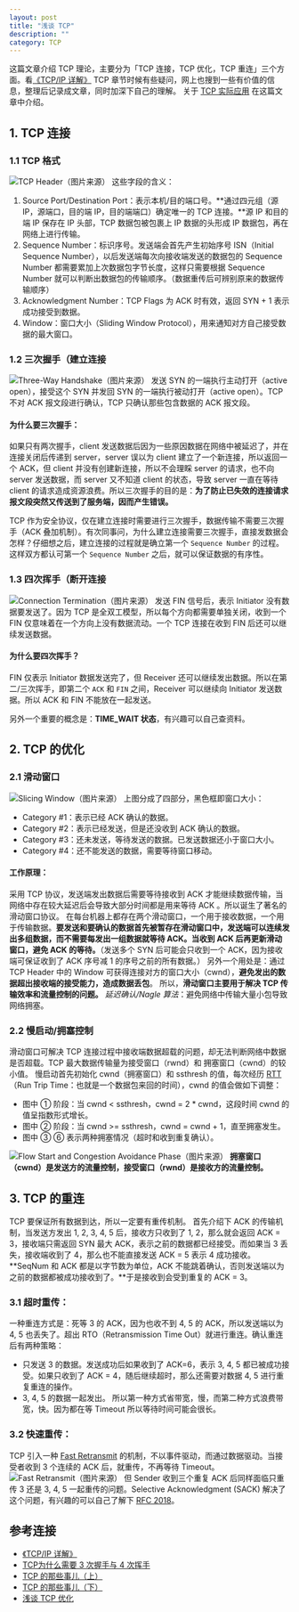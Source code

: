 ```yaml
---
layout: post
title: "浅谈 TCP"
description: ""
category: TCP
---
```


这篇文章介绍 TCP 理论，主要分为「TCP 连接，TCP 优化，TCP 重连」三个方面。看[《TCP/IP 详解》](http://book.douban.com/subject/1088054/) TCP 章节时候有些疑问，网上也搜到一些有价值的信息，整理后记录成文章，同时加深下自己的理解。
关于 [TCP 实际应用](http://www.jianshu.com/p/d7c6a60f4002) 在这篇文章中介绍。

## 1. TCP 连接

### 1.1 TCP 格式
![TCP Header（[图片来源](http://nmap.org/book/tcpip-ref.html)）](/assets/images/tcp/tcp-header.png)
这些字段的含义：

1. Source Port/Destination Port：表示本机/目的端口号。**通过四元组（源 IP，源端口，目的端 IP，目的端端口）确定唯一的 TCP 连接。**源 IP 和目的端 IP 保存在 IP 头部，TCP 数据包被包裹上 IP 数据的头形成 IP 数据包，再在网络上进行传输。
2. Sequence Number：标识序号。发送端会首先产生初始序号 ISN（Initial Sequence Number），以后发送端每次向接收端发送的数据包的 Sequence Number 都需要累加上次数据包字节长度，这样只需要根据 Sequence Number 就可以判断出数据包的传输顺序。（数据重传后可辨别原来的数据传输顺序）
3. Acknowledgment Number：TCP Flags 为 ACK 时有效，返回 SYN + 1 表示成功接受到数据。
4. Window：窗口大小（Sliding Window Protocol），用来通知对方自己接受数据的最大窗口。

### 1.2 三次握手（建立连接
![Three-Way Handshake（[图片来源](http://www.tcpipguide.com/free/t_TCPConnectionEstablishmentProcessTheThreeWayHandsh-3.htm)）](/assets/images/tcp/three-way-handshake.png)
发送 SYN 的一端执行主动打开（active open），接受这个 SYN 并发回 SYN 的一端执行被动打开（active open）。TCP 不对 ACK 报文段进行确认，TCP 只确认那些包含数据的 ACK 报文段。

#### 为什么要三次握手：
如果只有两次握手，client 发送数据后因为一些原因数据在网络中被延迟了，并在连接关闭后传递到 server，server 误以为 client 建立了一个新连接，所以返回一个 ACK，但 client 并没有创建新连接，所以不会理睬 server 的请求，也不向 server 发送数据，而 server 又不知道 client 的状态，导致 server 一直在等待 client 的请求造成资源浪费。所以三次握手的目的是：**为了防止已失效的连接请求报文段突然又传送到了服务端，因而产生错误。**

TCP 作为安全协议，仅在建立连接时需要进行三次握手，数据传输不需要三次握手（ACK 叠加机制）。有次同事问，为什么建立连接需要三次握手，直接发数据会怎样？仔细想之后，建立连接的过程就是确立第一个 `Sequence Number` 的过程。这样双方都认可第一个 `Sequence Number` 之后，就可以保证数据的有序性。

### 1.3 四次挥手（断开连接
![Connection Termination（[图片来源](http://en.wikipedia.org/wiki/Transmission_Control_Protocol)）](/assets/images/tcp/connection-termination.png)
发送 FIN 信号后，表示 Initiator 没有数据要发送了。因为 TCP 是全双工模型，所以每个方向都需要单独关闭，收到一个 FIN 仅意味着在一个方向上没有数据流动。一个 TCP 连接在收到 FIN 后还可以继续发送数据。

#### 为什么要四次挥手？
FIN 仅表示 Initiator 数据发送完了，但 Receiver 还可以继续发出数据。所以在第二/三次挥手，即第二个 `ACK` 和 `FIN` 之间，Receiver 可以继续向 Initiator 发送数据。所以 ACK 和 FIN 不能放在一起发送。

另外一个重要的概念是：**TIME_WAIT 状态**，有兴趣可以自己查资料。

## 2. TCP 的优化

### 2.1 滑动窗口
![Slicing Window（[图片来源](http://www.tcpipguide.com/free/t_TCPSlidingWindowAcknowledgmentSystemForDataTranspo-6.htm)）](/assets/images/tcp/slicing-window.png)
上图分成了四部分，黑色框即窗口大小：

* Category #1：表示已经 ACK 确认的数据。
* Category #2：表示已经发送，但是还没收到 ACK 确认的数据。
* Category #3：还未发送，等待发送的数据。已发送数据还小于窗口大小。
* Category #4：还不能发送的数据，需要等待窗口移动。

#### 工作原理：
采用 TCP 协议，发送端发出数据后需要等待接收到 ACK 才能继续数据传输，当网络中存在较大延迟后会导致大部分时间都是用来等待 ACK 。所以诞生了著名的滑动窗口协议。
在每台机器上都存在两个滑动窗口，一个用于接收数据，一个用于传输数据。**要发送和要确认的数据首先被暂存在滑动窗口中，发送端可以连续发出多组数据，而不需要每发出一组数据就等待 ACK。当收到 ACK 后再更新滑动窗口，避免 ACK 的等待。**（发送多个 SYN 后可能会只收到一个 ACK，因为接收端可保证收到了 ACK 序号减 1 的序号之前的所有数据。）
另外一个用处是：通过 TCP Header 中的 Window 可获得连接对方的窗口大小（cwnd），**避免发出的数据超出接收端的接受能力，造成数据丢包**。
所以，**滑动窗口主要用于解决 TCP 传输效率和流量控制的问题。**
*延迟确认/Nagle 算法*：避免网络中传输大量小包导致网络拥塞。

### 2.2 慢启动/拥塞控制
滑动窗口可解决 TCP 连接过程中接收端数据超载的问题，却无法判断网络中数据是否超载。TCP 最大数据传输量为接受窗口（rwnd）和 拥塞窗口（cwnd）的较小值。
慢启动首先初始化 cwnd（拥塞窗口）和 ssthresh 的值，每次经历 [RTT](http://en.wikipedia.org/wiki/Round-trip_delay_time)（Run Trip Time：也就是一个数据包来回的时间），cwnd 的值会做如下调整：

* 图中 ① 阶段：当 cwnd < ssthresh，cwnd = 2 * cwnd，这段时间 cwnd 的值呈指数形式增长。
* 图中 ② 阶段：当 cwnd >= ssthresh，cwnd = cwnd + 1，直至拥塞发生。
* 图中 ③ ⑥ 表示两种拥塞情况（超时和收到重复确认）。

![Flow Start and Congestion Avoidance Phase（[图片来源](http://indigoo.com/petersblog/?p=215)）](/assets/images/tcp/flow-start.png)
**拥塞窗口（cwnd）是发送方的流量控制，接受窗口（rwnd）是接收方的流量控制。**

## 3. TCP 的重连
TCP 要保证所有数据到达，所以一定要有重传机制。
首先介绍下 ACK 的传输机制，当发送方发出 1, 2, 3, 4, 5 后，接收方只收到了 1, 2，那么就会返回 ACK = 3，接收端只需返回 SYN 最大 ACK，表示之前的数据都已经接受。而如果当 3 丢失，接收端收到了 4，那么也不能直接发送 ACK = 5 表示 4 成功接收。**SeqNum 和 ACK 都是以字节数为单位，ACK 不能跳着确认，否则发送端以为之前的数据都被成功接收到了。**于是接收到会受到重复的 ACK = 3。

### 3.1 超时重传：
一种重连方式是：死等 3 的 ACK，因为也收不到 4, 5 的 ACK，所以发送端以为 4, 5 也丢失了。超出 RTO（Retransmission Time Out）就进行重连。确认重连后有两种策略：

* 只发送 3 的数据。发送成功后如果收到了 ACK=6，表示 3, 4, 5 都已被成功接受。如果只收到了 ACK = 4，随后继续超时，那么还需要对数据 4, 5 进行重复重连的操作。
* 3, 4, 5 的数据一起发出。
所以第一种方式省带宽，慢，而第二种方式浪费带宽，快。因为都在等 Timeout 所以等待时间可能会很长。

### 3.2 快速重传：
TCP 引入一种 [Fast Retransmit](http://en.wikipedia.org/wiki/Fast_retransmit) 的机制，不以事件驱动，而通过数据驱动。当接受者收到 3 个连续的 ACK 后，就重传，不再等待 Timeout。
![Fast Retransmit（[图片来源](http://coolshell.cn/articles/11564.html)）](/assets/images/tcp/fast-retransmit.png)
但 Sender 收到三个重复 ACK 后同样面临只重传 3 还是 3, 4, 5 一起重传的问题。Selective Acknowledgment (SACK) 解决了这个问题，有兴趣的可以自己了解下 [RFC 2018](https://tools.ietf.org/html/rfc2018)。

## 参考连接

* [《TCP/IP 详解》](http://book.douban.com/subject/1088054/)
* [TCP为什么需要 3 次握手与 4 次挥手](http://blog.csdn.net/xifeijian/article/details/12777187)
* [TCP 的那些事儿（上）](http://coolshell.cn/articles/11564.html)
* [TCP 的那些事儿（下）](http://coolshell.cn/articles/11609.html)
* [浅谈 TCP 优化](http://huoding.com/2013/11/21/299)
